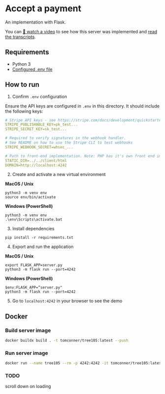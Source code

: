 # Accept a payment

An implementation with Flask.

You can [🎥 watch a video](https://youtu.be/Tgjwx-38Dic) to see how this server was implemented and [read the transcripts](./TRANSCRIPTS.md).

## Requirements

- Python 3
- [Configured .env file](../README.md)

## How to run

1. Confirm `.env` configuration

Ensure the API keys are configured in `.env` in this directory. It should include the following keys:

```yaml
# Stripe API keys - see https://stripe.com/docs/development/quickstart#api-keys
STRIPE_PUBLISHABLE_KEY=pk_test...
STRIPE_SECRET_KEY=sk_test...

# Required to verify signatures in the webhook handler.
# See README on how to use the Stripe CLI to test webhooks
STRIPE_WEBHOOK_SECRET=whsec_...

# Path to front-end implementation. Note: PHP has it's own front end implementation.
STATIC_DIR=../../client/html
DOMAIN=http://localhost:4242
```


2. Create and activate a new virtual environment

**MacOS / Unix**

```
python3 -m venv env
source env/bin/activate
```

**Windows (PowerShell)**

```
python3 -m venv env
.\env\Scripts\activate.bat
```

3. Install dependencies

```
pip install -r requirements.txt
```

4. Export and run the application

**MacOS / Unix**

```
export FLASK_APP=server.py
python3 -m flask run --port=4242
```

**Windows (PowerShell)**

```
$env:FLASK_APP=“server.py"
python3 -m flask run --port=4242
```

5. Go to `localhost:4242` in your browser to see the demo

## Docker

###

### Build server image

```sh
docker buildx build . -t tomconner/tree105:latest --push
```

### Run server image

```sh
docker run --name tree105 --rm -p 4242:4242 -it tomconner/tree105:latest
```




### TODO

scroll down on loading